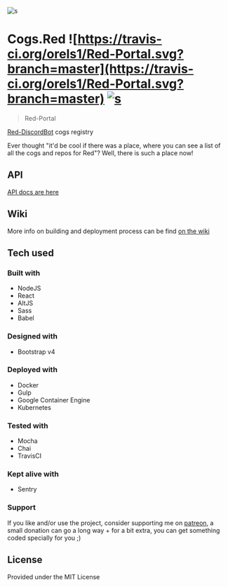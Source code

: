 ![s](http://i.imgur.com/fTkm9Kz.jpg)

# Cogs.Red ![https://travis-ci.org/orels1/Red-Portal.svg?branch=master](https://travis-ci.org/orels1/Red-Portal.svg?branch=master) <a href="https://patreon.com/orels1" target="_blank">![s](https://img.shields.io/badge/support%20me%20on-patreon-orange.svg)</a>
>Red-Portal

[Red-DiscordBot](https://github.com/Twentysix26/Red-DiscordBot) cogs registry

Ever thought "it'd be cool if there was a place, where you can see a list of all the cogs and repos for Red"? Well, there is such a place now!

## API

[API docs are here](https://orels1.github.io/Red-Portal/)

## Wiki

More info on building and deployment process can be find [on the wiki](https://github.com/orels1/Red-Portal/wiki)

## Tech used
### Built with

- NodeJS
- React
- AltJS
- Sass
- Babel

### Designed with

- Bootstrap v4

### Deployed with

- Docker
- Gulp
- Google Container Engine
- Kubernetes

### Tested with

- Mocha
- Chai
- TravisCI

### Kept alive with

- Sentry

### Support
If you like and/or use the project, consider supporting me on [patreon](https://www.patreon.com/orels1), a small donation can go a long way + for a bit extra, you can get something coded specially for you ;)

## License
Provided under the MIT License

